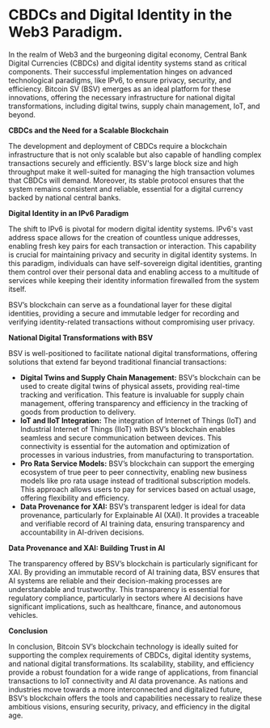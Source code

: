 # CBDCs and Digital Identity in the Web3 Paradigm.

In the realm of Web3 and the burgeoning digital economy, Central Bank Digital Currencies (CBDCs) and digital identity systems stand as critical components. Their successful implementation hinges on advanced technological paradigms, like IPv6, to ensure privacy, security, and efficiency. Bitcoin SV (BSV) emerges as an ideal platform for these innovations, offering the necessary infrastructure for national digital transformations, including digital twins, supply chain management, IoT, and beyond.

**CBDCs and the Need for a Scalable Blockchain**

The development and deployment of CBDCs require a blockchain infrastructure that is not only scalable but also capable of handling complex transactions securely and efficiently. BSV's large block size and high throughput make it well-suited for managing the high transaction volumes that CBDCs will demand. Moreover, its stable protocol ensures that the system remains consistent and reliable, essential for a digital currency backed by national central banks.

**Digital Identity in an IPv6 Paradigm**

The shift to IPv6 is pivotal for modern digital identity systems. IPv6's vast address space allows for the creation of countless unique addresses, enabling fresh key pairs for each transaction or interaction. This capability is crucial for maintaining privacy and security in digital identity systems. In this paradigm, individuals can have self-sovereign digital identities, granting them control over their personal data and enabling access to a multitude of services while keeping their identity information firewalled from the system itself.

BSV’s blockchain can serve as a foundational layer for these digital identities, providing a secure and immutable ledger for recording and verifying identity-related transactions without compromising user privacy.

**National Digital Transformations with BSV**

BSV is well-positioned to facilitate national digital transformations, offering solutions that extend far beyond traditional financial transactions:

* **Digital Twins and Supply Chain Management:** BSV’s blockchain can be used to create digital twins of physical assets, providing real-time tracking and verification. This feature is invaluable for supply chain management, offering transparency and efficiency in the tracking of goods from production to delivery.
* **IoT and IIoT Integration:** The integration of Internet of Things (IoT) and Industrial Internet of Things (IIoT) with BSV’s blockchain enables seamless and secure communication between devices. This connectivity is essential for the automation and optimization of processes in various industries, from manufacturing to transportation.
* **Pro Rata Service Models:** BSV’s blockchain can support the emerging ecosystem of true peer to peer connectivity, enabling new business models like pro rata usage instead of traditional subscription models. This approach allows users to pay for services based on actual usage, offering flexibility and efficiency.
* **Data Provenance for XAI:** BSV’s transparent ledger is ideal for data provenance, particularly for Explainable AI (XAI). It provides a traceable and verifiable record of AI training data, ensuring transparency and accountability in AI-driven decisions.

**Data Provenance and XAI: Building Trust in AI**

The transparency offered by BSV’s blockchain is particularly significant for XAI. By providing an immutable record of AI training data, BSV ensures that AI systems are reliable and their decision-making processes are understandable and trustworthy. This transparency is essential for regulatory compliance, particularly in sectors where AI decisions have significant implications, such as healthcare, finance, and autonomous vehicles.

**Conclusion**

In conclusion, Bitcoin SV’s blockchain technology is ideally suited for supporting the complex requirements of CBDCs, digital identity systems, and national digital transformations. Its scalability, stability, and efficiency provide a robust foundation for a wide range of applications, from financial transactions to IoT connectivity and AI data provenance. As nations and industries move towards a more interconnected and digitalized future, BSV’s blockchain offers the tools and capabilities necessary to realize these ambitious visions, ensuring security, privacy, and efficiency in the digital age.
